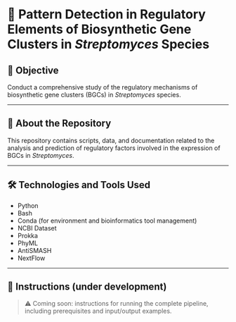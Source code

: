 # 🧬 Pattern Detection in Regulatory Elements of Biosynthetic Gene Clusters in *Streptomyces* Species

## 🧭 Objective

Conduct a comprehensive study of the regulatory mechanisms of biosynthetic gene clusters (BGCs) in *Streptomyces* species.

---

## 📁 About the Repository

This repository contains scripts, data, and documentation related to the analysis and prediction of regulatory factors involved in the expression of BGCs in *Streptomyces*.

---

## 🛠️ Technologies and Tools Used

- Python  
- Bash  
- Conda (for environment and bioinformatics tool management)  
- NCBI Dataset  
- Prokka  
- PhyML  
- AntiSMASH  
- NextFlow

---

## 🚀 Instructions (under development)

> ⚠️ Coming soon: instructions for running the complete pipeline, including prerequisites and input/output examples.
